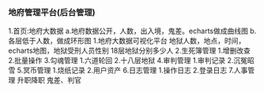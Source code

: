 ### 地府管理平台(后台管理)
  1.首页:地府大数据
    a.地府数据公开，人数，出入境，鬼差。echarts做成曲线图
    b.各层低于人数，做成环形图
    1.地府大数据可视化平台
      地狱人数，地点，时间，echarts地图，地狱受刑人员性别
      18层地狱分别多少人
  2.生死簿管理
    1.增删改查
    2.批量操作
  3.勾魂管理
    1.六道轮回
    2.十八层地狱
  4.审判管理
    1.审判记录
    2.沉冤昭雪
  5.冥币管理
    1.烧纸记录
    2.用户资产
  6.日志管理
    1.操作日志
    2.登录日志
  7.人事管理
    升职降职
    鬼差、判官